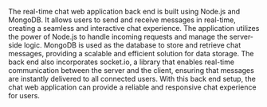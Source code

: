 The real-time chat web application back end is built using Node.js and MongoDB.
It allows users to send and receive messages in real-time, creating a seamless and interactive chat experience. 
The application utilizes the power of Node.js to handle incoming requests and manage the server-side logic. 
MongoDB is used as the database to store and retrieve chat messages, providing a scalable and efficient solution for data storage.
The back end also incorporates socket.io, a library that enables real-time communication between the server and the client, ensuring
that messages are instantly delivered to all connected users.
With this back end setup, the chat web application can provide a reliable and responsive chat experience for users.
